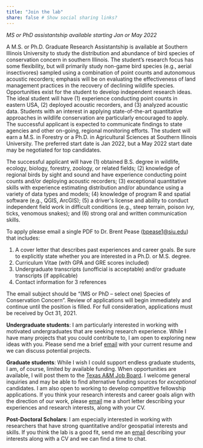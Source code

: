 ```yaml
---
title: "Join the lab"
share: false # Show social sharing links?
---
```


*MS or PhD assistantship available starting Jan or May 2022*    

A M.S. or Ph.D. Graduate Research Assistantship is available at Southern Illinois University to study the distribution and abundance of bird species of conservation concern in southern Illinois. The student’s research focus has some flexibility, but will primarily study non-game bird species (e.g., aerial insectivores) sampled using a combination of point counts and autonomous acoustic recorders; emphasis will be on evaluating the effectiveness of land management practices in the recovery of declining wildlife species. Opportunities exist for the student to develop independent research ideas. The ideal student will have (1) experience conducting point counts in eastern USA, (2) deployed acoustic recorders, and (3) analyzed acoustic data. Students with an interest in applying state-of-the-art quantitative approaches in wildlife conservation are particularly encouraged to apply. The successful applicant is expected to communicate findings to state agencies and other on-going, regional monitoring efforts. The student will earn a M.S. in Forestry or a Ph.D. in Agricultural Sciences at Southern Illinois University. The preferred start date is Jan 2022, but a May 2022 start date may be negotiated for top candidates. 

The successful applicant will have (1) obtained B.S. degree in wildlife, ecology, biology, forestry, zoology, or related fields; (2) knowledge of regional birds by sight and sound and have experience conducting point counts and/or deploying acoustic recorders; (3) exceptional quantitative skills with experience estimating distribution and/or abundance using a variety of data types and models; (4) knowledge of program R and spatial software (e.g., QGIS, ArcGIS); (5) a driver's license and ability to conduct independent field work in difficult conditions (e.g., steep terrain, poison ivy, ticks, venomous snakes); and (6) strong oral and written communication skills.

To apply please email a single PDF to Dr. Brent Pease (bpease1@siu.edu) that includes: 

1. A cover letter that describes past experiences and career goals. Be sure to explicitly state whether you are interested in a Ph.D. or M.S. degree.
2. Curriculum Vitae (with GPA and GRE scores included)
3. Undergraduate transcripts (unofficial is acceptable) and/or graduate transcripts (if applicable)
4. Contact information for 3 references

The email subject should be “(MS or PhD – select one) Species of Conservation Concern”. Review of applications will begin immediately and continue until the position is filled. For full consideration, applications must be received by Oct 31, 2021.    
    
    
    
    
    

__**Undergraduate students**__: I am particularly interested in working with motivated undergraduates that are seeking research experience. While I have many projects that you could contribute to, I am open to exploring new ideas with you. Please send me a brief [email](mailto:bpease1@siu.edu) with your current resume and we can discuss potential projects.    

__**Graduate students**__: While I wish I could support endless graduate students, I am, of course, limited by available funding. When opportunities are available, I will post them to the [Texas A&M Job Board](https://wfscjobs.tamu.edu/job-board/). I welcome general inquiries and may be able to find alternative funding sources for *exceptional* candidates. I am also open to working to develop competitive fellowship applications. If you think your research interests and career goals align with the direction of our work, please [email](mailto:bpease1@siu.edu) me a short letter describing your experiences and research interests, along with your CV.     

__**Post-Doctoral Scholars**__: I am especially interested in working with researchers that have strong quantitative and/or geospatial interests and skills. If you think the lab is a good fit, send me an [email](mailto:bpease1@siu.edu) describing your interests along with a CV and we can find a time to chat.